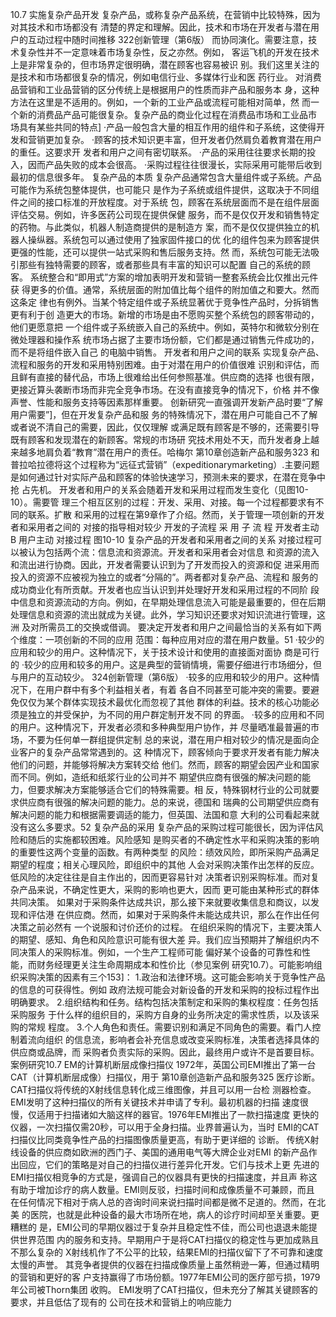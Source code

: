 10.7
实施复杂产品开发
复杂产品，或称复杂产品系统，在营销中比较特殊，因为对其技术和市场都没有
清楚的界定和理解。因此，技术和市场在开发者与潜在用户的互动过程中随时间推移
322创新管理（第6版）
而协同演化。需要注意，技术复杂性并不一定意味着市场复杂性，反之亦然。例如，
客运飞机的开发在技术上是非常复杂的，但市场界定很明确，潜在顾客也容易被识
别。我们这里关注的是技术和市场都很复杂的情况，例如电信行业、多媒体行业和医
药行业。
对消费品营销和工业品营销的区分传统上是根据用户的性质而非产品和服务本
身，这种方法在这里是不适用的。例如，一个新的工业产品或流程可能相对简单，然
而一个新的消费品产品可能很复杂。复杂产品的商业化过程在消费品市场和工业品市
场具有某些共同的特点]
·产品一般包含大量的相互作用的组件和子系统，这使得开发和营销更加复杂。
·顾客的技术知识更丰富，但开发者仍然肩负着教育潜在用户的重任。这要求开
发者和用户之间有密切联系。
·产品的采用往往要求长期的投入，因而产品失败的成本会很高。
·采购过程往往很漫长，实际采用可能带后收到最初的信息很多年。
复杂产品的本质
复杂产品通常包含大量组件或子系统。产品可能作为系统包整体提供，也可能只
是作为子系统或组件提供，这取决于不同组件之间的接口标准的开放程度。对于系统
包，顾客在系统层面而不是在组件层面评估交易。例如，许多医药公司现在提供保健
服务，而不是仅仅开发和销售特定的药物。与此类似，机器人制造商提供的是制造方
案，而不是仅仅提供独立的机器人操纵器。系统包可以通过使用了独家固件接口的优
化的组件包来为顾客提供更强的性能，还可以提供一站式采购和售后服务支持。然
而，系统包可能无法吸引那些有独特需要的顾客，或者那些具有丰富的知识可以配置
自己的系统的顾客。
系统整合和“即用式”方案的增加表明开发和营销一整套系统会比仅推出元件获
得更多的价值。通常，系统层面的附加值比每个组件的附加值之和要大。然而这条定
律也有例外。当某个特定组件或子系统显著优于竞争性产品时，分拆销售更有利于创
造更大的市场。新增的市场是由不愿购买整个系统包的顾客带动的，他们更愿意把
一个组件或子系统嵌入自己的系统中。例如，英特尔和微软分别在微处理器和操作系
统市场占据了主要市场份额，它们都是通过销售元件成功的，而不是将组件嵌入自己
的电脑中销售。
开发者和用户之间的联系
实现复杂产品、流程和服务的开发和采用特别困难。由于对潜在用户的价值很难
识别和评估，而且鲜有直接的替代品，市场上很难给出任何参照基准。供应商的选择
也很有限，更接近算头袭断市场而非完全竞争市场。在没有直接竞争的情况下，价格
并不像声誉、性能和服务支持等因素那样重要。
创新研究一直强调开发新产品时要“了解用户需要”]，但在开发复杂产品和服
务的特殊情况下，潜在用户可能自己不了解或者说不清自己的需要，因此，仅仅理解
或满足既有顾客是不够的，还需要引导既有顾客和发现潜在的新顾客。常规的市场研
究技术用处不天，而升发者身上越来越多地肩负着“教育”潜在用户的责任。哈梅尔
第10章创造新产品和服务323
和普拉哈拉德将这个过程称为“远征式营销”（expeditionarymarketing）.主要问题
是如何通过针对实际产品和顾客的体验快速学习，预测未来的要求，在潜在竞争中抢
占先机。
开发者和用户的关系会随着开发和采用过程而发生变化（见图10-10）。需要管
理三个相互区别的过程：开发、采用、对接。每一个过程都要求有不同的联系。扩散
和采用的过程在第9章作了介绍。然而，关于管理一项创新的开发者和采用者之间的
对接的指导相对较少
开发的子流程
采
用
子
流
程
开发者主动
B
用户主动
对接过程
图10-10
复杂产品的开发者和采用者之间的关系
对接过程可以被认为包括两个流：信息流和资源流。开发者和采用者会对信息
和资源的流入和流出进行协商。因此，开发者需要认识到为了开发而投入的资源和促
进采用而投入的资源不应被视为独立的或者“分隔的”。两者都对复杂产品、流程和
服务的成功商业化有所贡献。开发者也应当认识到并处理好开发和采用过程的不同阶
段中信息和资源流动的方向。例如，在早期处理信息流入可能是最重要的，但在后期
处理信息和资源的流出就成为关键。此外，学习知识还要求对知识流进行管理，这洲
及对所需员工的交换或借调。
要决定开发者和用户之间最恰当的关系有如下两个维度：一项创新的不同的应用
范围：每种应用对应的潜在用户数量。51
·较少的应用和较少的用户。这种情况下，关于技术设计和使用的直接面对面协
商是可行的
·较少的应用和较多的用户。这是典型的营销情境，需要仔细进行市场细分，但
与用户的互动较少。
324创新管理（第6版）
·较多的应用和较少的用户。这种情况下，在用户群中有多个利益相关者，有着
各自不同甚至可能冲突的需要。要避免仅仅为某个群体实现技术最优化而忽视了其他
群体的利益。技术的核心功能必须是独立的并受保护，为不同的用户群定制开发不同
的界面。
·较多的应用和不同的用户。这种情况下，开发者必须和多种典型用户协作，并
尽量晒准最普遍的市场，不要为任何单一群组提供定制
总的来说，潜在用户相对较少的情况是面向企业客户的复杂产品常常遇到的。这
种情况下，顾客倾向于要求开发者有能力解决他们的问题，并能够将解决方案转交给
他们。然而，顾客的期望会因产业和国家而不同。例如，造纸和纸浆行业的公司并不
期望供应商有很强的解决问题的能力，但要求解决方案能够适合它们的特殊需要。相
反，特殊钢材行业的公司就要求供应商有很强的解决问题的能力。总的来说，德国和
瑞典的公司期望供应商有解决问题的能力和根据需要调适的能力，但英国、法国和意
大利的公司看起来就没有这么多要求。52
复杂产品的采用
复杂产品的采购过程可能很长，因为评估风险和随后的实施都较困难。风险感知
是购买者的不确定性水平和采购决策的影响的重要性这两个变量的函数。有两种类型
的风险：绩效风险，即所采购产品满足期望的程度；相关心理风险，即组织中的其他
人会对采购决策作出怎样的反应。低风险的决定往往是自主作出的，因而更容易针对
决策者识别采购标准。而对复杂产品来说，不确定性更大，采购的影响也更大，因而
更可能由某种形式的群体共同决策。
如果对于采购条件达成共识，那么接下来就要收集信息和商议，以发现和评估港
在供应商。然而，如果对于采购条件未能达成共识，那么在作出任何决策之前必然有
一个说服和讨价还价的过程。
在组织采购的情况下，主要决策人的期望、感知、角色和风险意识可能有很大差
异。我们应当预期并了解组织内不同决策人的采购标准。例如，一个生产工程师可能
偏好某个设备的可靠性和性能，而财务经理更关注生命周期成本和性价比（参见案例
研究10.7）。可能影响组织采购决策的因素有三个153]：
1.政治和法律环境。这可能会影响关于竞争性产品的信息的可获得性。例如
政府法规可能会对新设备的开发和采购的投标过程作出明确要求。
2.组织结构和任务。结构包括决策制定和采购的集权程度：任务包括采购服务
于什么样的组织目的，采购方自身的业务所决定的需求性质，以及该采购的常规
程度。
3.个人角色和责任。需要识别和满足不同角色的需要。看门人控制着流向组织
的信息流，影响者会补充信息或改变采购标准，决策者选择具体的供应商或品牌，而
采购者负责实际的采购。因此，最终用户或许不是首要目标。
案例研究10.7
EM的计算机断层成像扫描仪
1972年，英国公司EMI推出了第一台CAT（计算机断层成像）扫描仪，用于
第10章创造新产品和服务325
医疗诊断。CAT扫描仪将传统的X射线信息转化成三维图像，并且可以用一台检
测器检查。EMI发明了这种扫描仪的所有关键技术并申请了专利。最初机器的扫描
速度很慢，仅适用于扫描诸如大脑这样的器官。1976年EMI推出了一款扫描速度
更快的仪器，一次扫描仅需20秒，可以用于全身扫描。业界普遍认为，当时
EMI的CAT扫描仪比同类竟争性产品的扫描图像质量更高，有助于更详细的
诊断。
传统X射线设备的供应商如欧洲的西门子、美国的通用电气等大牌企业对EMI
的新产品作出回应，它们的策略是对自己的扫描仪进行差异化开发。它们与技术上更
先进的EMI扫描仪相竞争的方式是，强调自己的仪器具有更快的扫描速度，并且声
称这有助于增加诊疗的病人数量。EMI则反驳，扫描时间和成像质量不可兼顾，而且
在任何情况下相对于病人总的咨询时间来说扫描时间都是微不足道的。然而，在北美
的医院，也就是此种设备的最大市场所在地，病人的诊疗时间却至关重要。更糟糕的
是，EMI公司的早期仪器过于复杂并且稳定性不佳，而公司也退退未能提供世界范围
内的服务和支持。早期用户于是将CAT扫描仪的稳定性与更加成熟且不那么复杂的
X射线机作了不公平的比较，结果EMI的扫描仪留下了不可靠和速度太慢的声誉。
其竞争者提供的仪器在扫描成像质量上虽然稍逊一筹，但通过精明的营销和更好的客
户支持赢得了市场份额。1977年EMI公司的医疗部亏损，1979年公司被Thorn集团
收购。
EMI发明了CAT扫描仪，但未充分了解其关键顾客的要求，并且低估了现有的
公司在技术和营销上的响应能力
